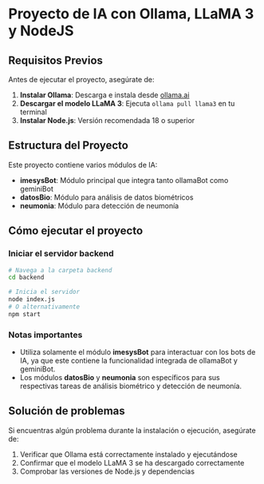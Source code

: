 # Proyecto de IA con Ollama, LLaMA 3 y NodeJS

## Requisitos Previos

Antes de ejecutar el proyecto, asegúrate de:

1. **Instalar Ollama**: Descarga e instala desde [ollama.ai](https://ollama.ai)
2. **Descargar el modelo LLaMA 3**: Ejecuta `ollama pull llama3` en tu terminal
3. **Instalar Node.js**: Versión recomendada 18 o superior

## Estructura del Proyecto

Este proyecto contiene varios módulos de IA:

- **imesysBot**: Módulo principal que integra tanto ollamaBot como geminiBot
- **datosBio**: Módulo para análisis de datos biométricos
- **neumonia**: Módulo para detección de neumonía

## Cómo ejecutar el proyecto

### Iniciar el servidor backend

```bash
# Navega a la carpeta backend
cd backend

# Inicia el servidor
node index.js
# O alternativamente
npm start
```

### Notas importantes

- Utiliza solamente el módulo **imesysBot** para interactuar con los bots de IA, ya que este contiene la funcionalidad integrada de ollamaBot y geminiBot.
- Los módulos **datosBio** y **neumonia** son específicos para sus respectivas tareas de análisis biométrico y detección de neumonía.

## Solución de problemas

Si encuentras algún problema durante la instalación o ejecución, asegúrate de:

1. Verificar que Ollama está correctamente instalado y ejecutándose
2. Confirmar que el modelo LLaMA 3 se ha descargado correctamente
3. Comprobar las versiones de Node.js y dependencias